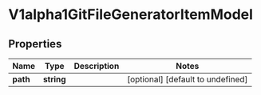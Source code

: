 # V1alpha1GitFileGeneratorItemModel

## Properties

Name | Type | Description | Notes
------------ | ------------- | ------------- | -------------
**path** | **string** |  | [optional] [default to undefined]



